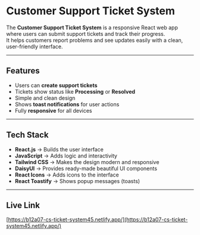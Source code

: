 # Customer Support Ticket System

The **Customer Support Ticket System** is a responsive React web app where users can submit support tickets and track their progress.  
It helps customers report problems and see updates easily with a clean, user-friendly interface.

---

## Features

- Users can **create support tickets**  
- Tickets show status like **Processing** or **Resolved**  
- Simple and clean design  
- Shows **toast notifications** for user actions  
- Fully **responsive** for all devices  

---

## Tech Stack

- **React.js** → Builds the user interface  
- **JavaScript** → Adds logic and interactivity  
- **Tailwind CSS** → Makes the design modern and responsive  
- **DaisyUI** → Provides ready-made beautiful UI components  
- **React Icons** → Adds icons to the interface  
- **React Toastify** → Shows popup messages (toasts)

---

## Live Link

[https://b12a07-cs-ticket-system45.netlify.app/](https://b12a07-cs-ticket-system45.netlify.app/)
